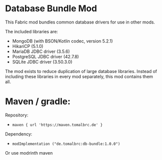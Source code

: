 # Database Bundle Mod

This Fabric mod bundles common database drivers for use in other mods.

The included libraries are:

- MongoDB (with BSON/Kotlin codec, version 5.2.1)
- HikariCP (5.1.0)
- MariaDB JDBC driver (3.5.6)
- PostgreSQL JDBC driver (42.7.8)
- SQLite JDBC driver (3.50.3.0)

The mod exists to reduce duplication of large database libraries.
Instead of including these libraries in every mod separately, this mod contains them all.

# Maven / gradle:

Repository:
- `maven { url 'https://maven.tomalbrc.de' }`

Dependency:
- `modImplementation ("de.tomalbrc:db-bundle:1.0.0")`


Or use modrinth maven